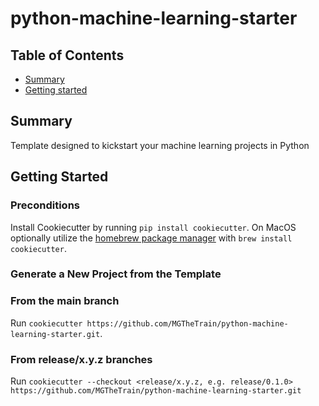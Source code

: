 # python-machine-learning-starter

## Table of Contents

+ [Summary](#summary)
+ [Getting started](#getting-started)

## Summary

Template designed to kickstart your machine learning projects in Python

## Getting Started

### Preconditions

Install Cookiecutter by running `pip install cookiecutter`.
On MacOS optionally utilize the [homebrew package manager](https://cookiecutter.readthedocs.io/en/stable/installation.html) with `brew install cookiecutter`.

### Generate a New Project from the Template

### From the main branch

Run `cookiecutter https://github.com/MGTheTrain/python-machine-learning-starter.git`. 

### From release/x.y.z branches

Run `cookiecutter --checkout <release/x.y.z, e.g. release/0.1.0> https://github.com/MGTheTrain/python-machine-learning-starter.git`
